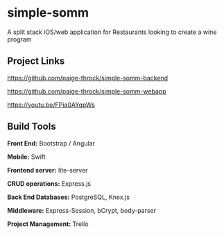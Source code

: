 # simple-somm
A split stack iOS/web application for Restaurants looking to create a wine program


## Project Links

https://github.com/paige-throck/simple-somm-backend

https://github.com/paige-throck/simple-somm-webapp

https://youtu.be/FPia0AYqpWs


## Build Tools

**Front End:** Bootstrap / Angular

**Mobile:** Swift

**Frontend server:** lite-server

**CRUD operations:** Express.js

**Back End Databases:** PostgreSQL, Knex.js

**Middleware:** Express-Session, bCrypt, body-parser

**Project Management:** Trello
